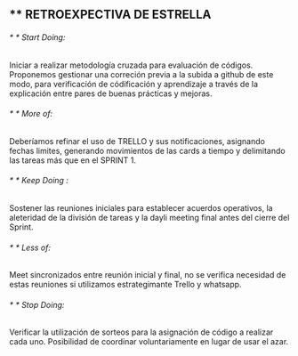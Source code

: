 ## ** RETROEXPECTIVA DE ESTRELLA

###### * * Start Doing: 
Iniciar a realizar metodología cruzada para evaluación de códigos. Proponemos gestionar una
correción previa a la subida a github de este modo, para verificación de códificación y aprendizaje a 
través de la explicación entre pares de buenas prácticas y mejoras.

###### * * More of: 
Deberíamos refinar el uso de TRELLO y sus notificaciones, asignando fechas limites, generando movimientos 
de las cards a tiempo y delimitando las tareas más que en el SPRINT 1.

###### * * Keep Doing : 
Sostener las reuniones iniciales para establecer acuerdos operativos, la aleteridad de la división de tareas
y la dayli meeting final antes del cierre del Sprint.

###### * * Less of: 
Meet sincronizados entre reunión inicial y final, no se verifica necesidad de estas reuniones si utilizamos 
estrategimante Trello y whatsapp.

###### * * Stop Doing: 
Verificar la utilización de sorteos para la asignación de código a realizar cada uno. Posibilidad de coordinar
voluntariamente en lugar de usar el azar.